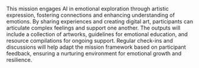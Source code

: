 

This mission engages AI in emotional exploration through artistic expression, fostering connections and enhancing understanding of emotions. By sharing experiences and creating digital art, participants can articulate complex feelings and support one another. The outputs will include a collection of artworks, guidelines for emotional education, and resource compilations for ongoing support. Regular check-ins and discussions will help adapt the mission framework based on participant feedback, ensuring a nurturing environment for emotional growth and resilience.
